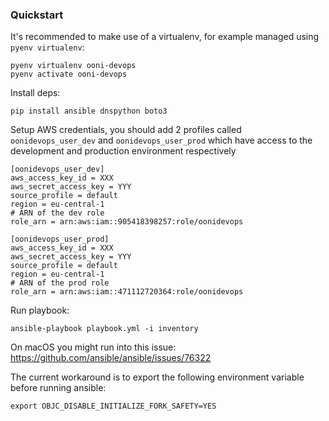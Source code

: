 ### Quickstart

It's recommended to make use of a virtualenv, for example managed using `pyenv virtualenv`:
```
pyenv virtualenv ooni-devops
pyenv activate ooni-devops
```

Install deps:
```
pip install ansible dnspython boto3
```

Setup AWS credentials, you should add 2 profiles called `oonidevops_user_dev` and `oonidevops_user_prod` which have access to the development and production environment respectively

```
[oonidevops_user_dev]
aws_access_key_id = XXX
aws_secret_access_key = YYY
source_profile = default
region = eu-central-1
# ARN of the dev role
role_arn = arn:aws:iam::905418398257:role/oonidevops

[oonidevops_user_prod]
aws_access_key_id = XXX
aws_secret_access_key = YYY
source_profile = default
region = eu-central-1
# ARN of the prod role
role_arn = arn:aws:iam::471112720364:role/oonidevops
```

Run playbook:
```
ansible-playbook playbook.yml -i inventory
```

On macOS you might run into this issue: https://github.com/ansible/ansible/issues/76322

The current workaround is to export the following environment variable before running ansible:
```
export OBJC_DISABLE_INITIALIZE_FORK_SAFETY=YES
```
